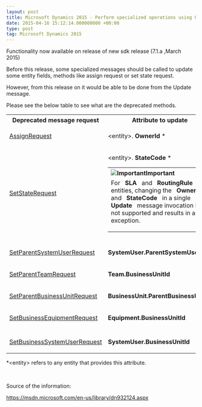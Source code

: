 ```yaml
---
layout: post
title: Microsoft Dynamics 2015 - Perform specialized operations using Update
date: 2015-04-16 15:12:14.000000000 +00:00
type: post
tag: Microsoft Dynamics 2015
---
```



<p>Functionality now available on release of new sdk release (7.1.a ,March 2015)</p>

<p>Before this release, some specialized messages should be called to update some entity fields, methods like assign request or set state request.</p>

<p>However, from this release on it would be able to be done from the Update message. </p>

<p>Please see the below table to see what are the deprecated methods.</p>

<table>
    <tbody>
        <tr>
            <th>Deprecated message request </th>
            <th>Attribute to update </th>
        </tr>
        <tr>
            <td>
                <p> <a href="https://msdn.microsoft.com/en-us/library/microsoft.crm.sdk.messages.assignrequest.aspx">AssignRequest </a> </p>
            </td>
            <td>
                <p>&lt;entity&gt;. <b>OwnerId </b>* </p>
            </td>
        </tr>
        <tr>
            <td>
                <p> <a href="https://msdn.microsoft.com/en-us/library/microsoft.crm.sdk.messages.setstaterequest.aspx">SetStateRequest </a> </p>
            </td>
            <td>
                <p>&lt;entity&gt;. <b>StateCode </b>* </p>
                <div>
                    <table>
                        <tbody>
                            <tr>
                                <th align="left"> <img alt="Important" src="{{ site.baseurl }}/assets/2015/04/clear.gif" title="Important" />Important </th>
                            </tr>
                            <tr>
                                <td>
                                    For <span>  </span> <b>SLA </b> <span>  </span>and <span>  </span> <b>RoutingRule </b> <span>  </span>entities, changing the <span>  </span> <b>OwnerId </b> <span>  </span>and <span>  </span> <b>StateCode </b> <span>  </span>in a single <span>  </span> <b>Update </b> <span>  </span>message invocation is not supported and results in an exception. </p>
                                </td>
                            </tr>
                        </tbody>
                    </table>
                    </p>
                </div>
            </td>
        </tr>
        <tr>
            <td>
            </td>
            <td>
            </td>
        </tr>
        <tr>
            <td>
                <p> <a href="https://msdn.microsoft.com/en-us/library/microsoft.crm.sdk.messages.setparentsystemuserrequest.aspx">SetParentSystemUserRequest </a> </p>
            </td>
            <td>
                <p> <b>SystemUser.ParentSystemUserId </b> </p>
            </td>
        </tr>
        <tr>
            <td>
                <p> <a href="https://msdn.microsoft.com/en-us/library/microsoft.crm.sdk.messages.setparentteamrequest.aspx">SetParentTeamRequest </a> </p>
            </td>
            <td>
                <p> <b>Team.BusinessUnitId </b> </p>
            </td>
        </tr>
        <tr>
            <td>
                <p> <a href="https://msdn.microsoft.com/en-us/library/microsoft.crm.sdk.messages.setparentbusinessunitrequest.aspx">SetParentBusinessUnitRequest </a> </p>
            </td>
            <td>
                <p> <b>BusinessUnit.ParentBusinessUnitId </b> </p>
            </td>
        </tr>
        <tr>
            <td>
                <p> <a href="https://msdn.microsoft.com/en-us/library/microsoft.crm.sdk.messages.setbusinessequipmentrequest.aspx">SetBusinessEquipmentRequest </a> </p>
            </td>
            <td>
                <p> <b>Equipment.BusinessUnitId </b> </p>
            </td>
        </tr>
        <tr>
            <td>
            </td>
            <td>
            </td>
        </tr>
        <tr>
            <td>
                <p> <a href="https://msdn.microsoft.com/en-us/library/microsoft.crm.sdk.messages.setbusinesssystemuserrequest.aspx">SetBusinessSystemUserRequest </a> </p>
            </td>
            <td>
                <p> <b>SystemUser.BusinessUnitId </b> </p>
            </td>
        </tr>
    </tbody>
</table>
<p>*&lt;entity&gt; refers to any entity that provides this attribute. </p>
<p> <br /></p>

<p>Source of the information:</p>
<p><a href="https://msdn.microsoft.com/en-us/library/dn932124.aspx" target="_blank" title="https://msdn.microsoft.com/en-us/library/dn932124.aspx">https://msdn.microsoft.com/en-us/library/dn932124.aspx</a> </p>

